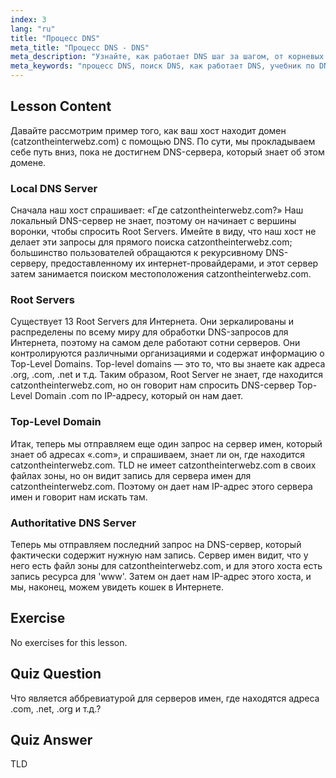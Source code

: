 ```yaml
---
index: 3
lang: "ru"
title: "Процесс DNS"
meta_title: "Процесс DNS - DNS"
meta_description: "Узнайте, как работает DNS шаг за шагом, от корневых серверов до авторитетного DNS. Поймите процесс поиска DNS для начинающих и опытных пользователей."
meta_keywords: "процесс DNS, поиск DNS, как работает DNS, учебник по DNS, DNS для начинающих, Linux DNS, TLD, корневые серверы"
---
```


## Lesson Content

Давайте рассмотрим пример того, как ваш хост находит домен (catzontheinterwebz.com) с помощью DNS. По сути, мы прокладываем себе путь вниз, пока не достигнем DNS-сервера, который знает об этом домене.

### Local DNS Server

Сначала наш хост спрашивает: «Где catzontheinterwebz.com?» Наш локальный DNS-сервер не знает, поэтому он начинает с вершины воронки, чтобы спросить Root Servers. Имейте в виду, что наш хост не делает эти запросы для прямого поиска catzontheinterwebz.com; большинство пользователей обращаются к рекурсивному DNS-серверу, предоставленному их интернет-провайдерами, и этот сервер затем занимается поиском местоположения catzontheinterwebz.com.

### Root Servers

Существует 13 Root Servers для Интернета. Они зеркалированы и распределены по всему миру для обработки DNS-запросов для Интернета, поэтому на самом деле работают сотни серверов. Они контролируются различными организациями и содержат информацию о Top-Level Domains. Top-level domains — это то, что вы знаете как адреса .org, .com, .net и т.д. Таким образом, Root Server не знает, где находится catzontheinterwebz.com, но он говорит нам спросить DNS-сервер Top-Level Domain .com по IP-адресу, который он нам дает.

### Top-Level Domain

Итак, теперь мы отправляем еще один запрос на сервер имен, который знает об адресах «.com», и спрашиваем, знает ли он, где находится catzontheinterwebz.com. TLD не имеет catzontheinterwebz.com в своих файлах зоны, но он видит запись для сервера имен для catzontheinterwebz.com. Поэтому он дает нам IP-адрес этого сервера имен и говорит нам искать там.

### Authoritative DNS Server

Теперь мы отправляем последний запрос на DNS-сервер, который фактически содержит нужную нам запись. Сервер имен видит, что у него есть файл зоны для catzontheinterwebz.com, и для этого хоста есть запись ресурса для 'www'. Затем он дает нам IP-адрес этого хоста, и мы, наконец, можем увидеть кошек в Интернете.

## Exercise

No exercises for this lesson.

## Quiz Question

Что является аббревиатурой для серверов имен, где находятся адреса .com, .net, .org и т.д.?

## Quiz Answer

TLD
